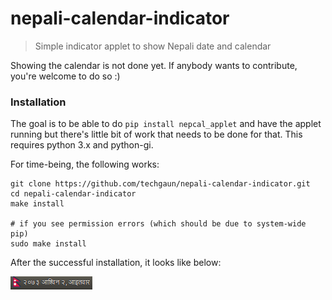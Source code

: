 # nepali-calendar-indicator
> Simple indicator applet to show Nepali date and calendar

Showing the calendar is not done yet. If anybody wants to contribute, you're welcome to do so :)

### Installation

The goal is to be able to do `pip install nepcal_applet` and have the applet running but there's little bit of work that needs to be done for that. This requires python 3.x and python-gi.

For time-being, the following works:

```shell
git clone https://github.com/techgaun/nepali-calendar-indicator.git
cd nepali-calendar-indicator
make install

# if you see permission errors (which should be due to system-wide pip)
sudo make install
```

After the successful installation, it looks like below:

![Nepcal Screenshot](screenshot.png)
